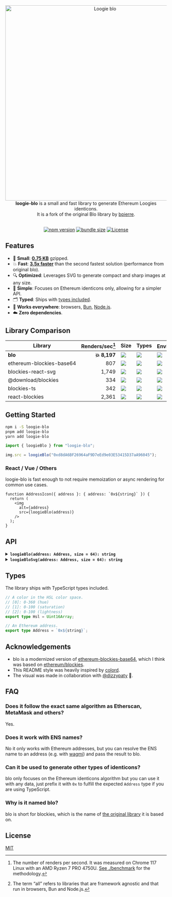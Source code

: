 <div align="center">
<img width="607" alt="Loogie blo" src="https://github.com/damianmarti/loogie-blo/assets/466652/2a20bb9b-c468-4fa0-a352-663f0b2f5ed6">
  <br><strong>loogie-blo</strong> is a small and fast library to generate Ethereum Loogies identicons.
  <br>It is a fork of the original Blo library by <a href="https://github.com/bpierre/blo" target="_blank">bpierre</a>.
  <br><br>
</div>

<p align=center><a href="https://www.npmjs.com/package/loogie-blo"><img src="https://badgen.net/npm/v/loogie-blo" alt="npm version"></a> <a href="https://bundlejs.com/?q=loogie-blo"><img src="https://deno.bundlejs.com/badge?q=loogie-blo" alt="bundle size"></a> <a href="https://github.com/damianmarti/loogie-blo/loogie-blob/main/LICENSE"><img src="https://badgen.net/github/license/damianmarti/loogie-blo" alt="License"></a></p>

## Features

- 🐥 **Small**: **[0.75 KB](https://bundlejs.com/?bundle&q=loogie-blo)** gzipped.
- 💥 **Fast**: **[3.5x faster](#library-comparison)** than the second fastest solution (performance from original blo).
- 🔍 **Optimized**: Leverages SVG to generate compact and sharp images at any size.
- 💆 **Simple**: Focuses on Ethereum identicons only, allowing for a simpler API.
- 🗂 **Typed**: Ships with [types included](#types).
- 👫 **Works everywhere**: browsers, [Bun](https://bun.sh/), [Node.js](http://nodejs.org/).
- ☁️ **Zero dependencies**.

## Library Comparison

| Library                               |              Renders/sec[^1] | Size                                                                                                       | Types                                        | Environment[^2]                                | Rendering |
| ------------------------------------- | ---------------------------: | ---------------------------------------------------------------------------------------------------------- | -------------------------------------------- | ---------------------------------------------- | --------: |
| <b>blo</b>                            | <nobr><b>💥 8,197</b></nobr> | [![](https://img.shields.io/badge/0.67kB-6ead0a)](https://bundlejs.com/?bundle&q=blo)                      | ![](https://img.shields.io/badge/yes-6ead0a) | ![](https://img.shields.io/badge/all-6ead0a)   |       SVG |
| <nobr>ethereum-blockies-base64</nobr> |                          807 | [![](https://img.shields.io/badge/2.75kB-ee4433)](https://bundlejs.com/?bundle&q=ethereum-blockies-base64) | ![](https://img.shields.io/badge/no-ee4433)  | ![](https://img.shields.io/badge/all-6ead0a)   |       PNG |
| <nobr>blockies-react-svg</nobr>       |                        1,749 | [![](https://img.shields.io/badge/4kB-ee4433)](https://bundlejs.com/?bundle&q=blockies-react-svg)          | ![](https://img.shields.io/badge/yes-6ead0a) | ![](https://img.shields.io/badge/react-ee4433) |       SVG |
| <nobr>@download/blockies</nobr>       |                          334 | [![](https://img.shields.io/badge/0.67kB-6ead0a)](https://bundlejs.com/?bundle&q=%6ead0a%2Fblockies)       | ![](https://img.shields.io/badge/no-ee4433)  | ![](https://img.shields.io/badge/dom-ee4433)   |    Canvas |
| <nobr>blockies-ts</nobr>              |                          342 | [![](https://img.shields.io/badge/1.31kB-6ead0a)](https://bundlejs.com/?bundle&q=blockies-ts)              | ![](https://img.shields.io/badge/yes-6ead0a) | ![](https://img.shields.io/badge/dom-ee4433)   |    Canvas |
| <nobr>react-blockies</nobr>           |                        2,361 | [![](https://img.shields.io/badge/4.72kB-ee4433)](https://bundlejs.com/?bundle&q=react-blockies)           | ![](https://img.shields.io/badge/no-ee4433)  | ![](https://img.shields.io/badge/react-ee4433) |    Canvas |

[^1]: The number of renders per second. It was measured on Chrome 117 Linux with an AMD Ryzen 7 PRO 4750U. [See ./benchmark](https://github.com/bpierre/blo/tree/main/benchmark) for the methodology.

[^2]: The term “all” refers to libraries that are framework agnostic and that run in browsers, Bun and Node.js.

## Getting Started

```sh
npm i -S loogie-blo
pnpm add loogie-blo
yarn add loogie-blo
```

```ts
import { loogieBlo } from "loogie-blo";

img.src = loogieBlo("0xd8dA6BF26964aF9D7eEd9e03E53415D37aA96045");
```

### React / Vue / Others

loogie-blo is fast enough to not require memoization or async rendering for common use cases.

```tsx
function AddressIcon({ address }: { address: `0x${string}` }) {
  return (
    <img
      alt={address}
      src={loogieBlo(address)}
    />
  );
}
```

## API

<details>
<summary><b><code>loogieBlo(address: Address, size = 64): string</code></b></summary>
<br>

Get a data URI string representing the identicon as an SVG image.

The `size` paramater shouldn’t usually be needed, as the image will stay sharp no matter what the size of the `img` element is.

Example:

```ts
import { loogieBlo } from "loogie-blo";

img.src = loogieBlo(address); // size inside the SVG defaults to 400px
img2.src = loogieBlo(address, 24); // set it to 24px
```

</details>

<details>
<summary><b><code>loogieBloSvg(address: Address, size = 64): string</code></b></summary>
<br>

Same as above except it returns the SVG code instead of a data URI string.

</details>

## Types

The library ships with TypeScript types included.

```ts
// A color in the HSL color space.
// [0]: 0-360 (hue)
// [1]: 0-100 (saturation)
// [2]: 0-100 (lightness)
export type Hsl = Uint16Array;

// An Ethereum address.
export type Address = `0x${string}`;
```

## Acknowledgements

- blo is a modernized version of [ethereum-blockies-base64](https://github.com/MyCryptoHQ/ethereum-blockies-base64), which I think was based on [ethereum/blockies](https://github.com/ethereum/blockies).
- This README style was heavily inspired by [colord](https://github.com/omgovich/colord).
- The visual was made in collaboration with [@dizzypaty](https://twitter.com/dizzypaty) 💖.

## FAQ

### Does it follow the exact same algorithm as Etherscan, MetaMask and others?

Yes.

### Does it work with ENS names?

No it only works with Ethereum addresses, but you can resolve the ENS name to an address (e.g. with [wagmi](https://wagmi.sh/core/actions/fetchEnsAddress)) and pass the result to blo.

### Can it be used to generate other types of identicons?

blo only focuses on the Ethereum identicons algorithm but you can use it with any data, just prefix it with `0x` to fulfill the expected `Address` type if you are using TypeScript.

### Why is it named blo?

blo is short for blockies, which is the name of [the original library](https://github.com/ethereum/blockies) it is based on.

## License

[MIT](./LICENSE)
